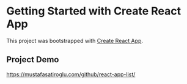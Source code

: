 # Getting Started with Create React App

This project was bootstrapped with [Create React App](https://github.com/facebook/create-react-app).

## Project Demo

https://mustafasatiroglu.com/github/react-app-list/
